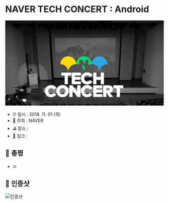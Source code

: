 # NAVER TECH CONCERT : Android

![NAVER TECH CONCERT : Android](image.jpg)

- ⏰ 일시 : 2018. 11. 01 (목)
- 💁 주최 : NAVER
- ⛳ 장소 : 
- 🔗 링크 : 

## 👏 총평 

- ㅁ

## 📸 인증샷

![인증샷](self.png)
